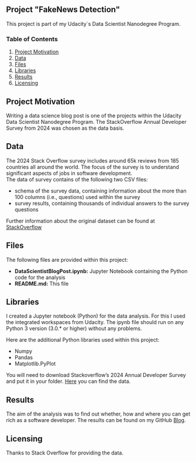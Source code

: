 ## Project "FakeNews Detection"

This project is part of my Udacity´s Data Scientist Nanodegree Program. 

### Table of Contents
 
1. [Project Motivation](#motivation)
2. [Data](#data)
3. [Files](#files)
4. [Libraries](#libraries)
5. [Results](#results)
6. [Licensing](#licensing)

## Project Motivation <a name="motivation"></a>

Writing a data science blog post is one of the projects within the Udacity Data Scientist Nanodegree Program. The StackOverflow Annual Developer Survey from 2024 was chosen as the data basis.

## Data <a name="data"></a>

The 2024 Stack Overflow survey includes around 65k reviews from 185 countries all around the world. The focus of the survey is to understand significant aspects of jobs in software development.</br>
The data of survey contains of the following two CSV files:
<ul>
  <li>schema of the survey data, containing information about the more than 100 columns (i.e., questions) used within the survey
  <li>survey results, containing thousands of individual answers to the survey questions 
</ul>

Further information about the original dataset can be found at [StackOverflow](https://survey.stackoverflow.co/2024)

## Files <a name="files"></a>

The following files are provided within this project:
<ul>
  <li><b>DataScientistBlogPost.ipynb:</b> Jupyter Notebook containing the Python code for the analysis</li>
  <li><b>README.md:</b> This file</li>
</ul>

## Libraries <a name="libraries"></a>

I created a Jupyter notebook (Python) for the data analysis. For this I used the integrated workspaces from Udacity. The ipynb file should run on any Python 3 version (3.0.* or higher) without any problems.</br>

Here are the additional Python libraries used within this project:
<ul>
  <li>Numpy</li>
  <li>Pandas</li>
  <li>Matplotlib.PyPlot</li>
</ul>

You will need to download Stackoverflow’s 2024 Annual Developer Survey and put it in your folder. [Here](https://insights.stackoverflow.com/survey) you can find the data. </br>

## Results <a name="results"></a>

The aim of the analysis was to find out whether, how and where you can get rich as a software developer. The results can be found on my GitHub [Blog](https://techdataman.github.io/2024/09/16/blog-post-first.html).

## Licensing <a name="licensing"></a>

Thanks to Stack Overflow for providing the data.
